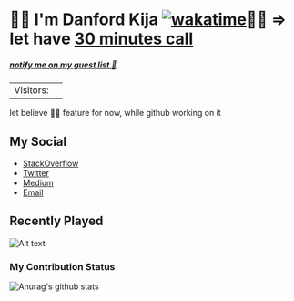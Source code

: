  #                                                                                                                                 🏄🏾 I'm Danford Kija      [![wakatime](https://wakatime.com/badge/user/d8be2e5a-81f6-4e19-8b80-63265a3892e9.svg)](https://wakatime.com/@d8be2e5a-81f6-4e19-8b80-63265a3892e9)🏄🏾 => let have [30 minutes call](https://cal.com/kijacode/30min?duration=30)
##### [notify me on my guest list :wave:](https://twitter.com/intent/tweet?text=Hi%20%40Kijacode%20%F0%9F%91%8B.%20I%20am%20saying%20hi%20from%20your%20Github%20profile!%20(https%3A%2F%2Fgithub.com%2FKijacode)%0A%0A)

<table>
  <tr>
    <td>Visitors: </td>
    <td><img src="https://profile-counter.glitch.me/Kijacode/count.svg" alt="" /></td>
  </tr>
</table>
 let believe ☝🏿 feature for now, while github working on it

## My Social
- [StackOverflow](https://stackoverflow.com/users/9027598/danford-kija)
- [Twitter](https://twitter.com/Kijacode)
- [Medium](https://medium.com/@kijadanford)
- [Email](mailto:kijadanford@gmail.com)

## Recently Played

![Alt text](https://spotify-recently-played-readme.vercel.app/api?user=313jyuuy6em5qosotwlsud5r7sui&width=1000&count=5&unique=1)

### My Contribution Status

![Anurag's github stats](https://github-readme-stats.vercel.app/api?username=Kijacode&show_icons=true&theme=merko&count_private=true)

 






